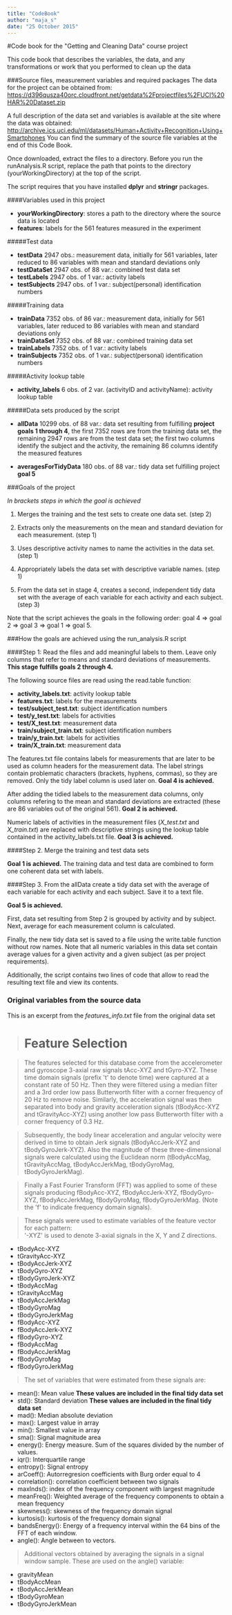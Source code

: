 ```yaml
---
title: "CodeBook"
author: "maja_s"
date: "25 October 2015"
---
```

#Code book for the "Getting and Cleaning Data" course project

This code book that describes the variables, the data, and any transformations or work that you performed to clean up the data

###Source files, measurement variables and required packages
The data for the project can be obtained from:
https://d396qusza40orc.cloudfront.net/getdata%2Fprojectfiles%2FUCI%20HAR%20Dataset.zip

A full description of the data set and variables is available at the site where the data was obtained: 
http://archive.ics.uci.edu/ml/datasets/Human+Activity+Recognition+Using+Smartphones
You can  find the summary of the source file variables at the end of this Code Book.

Once downloaded, extract the files to a directory. Before you run the runAnalysis.R script, replace the path that points to the directory (yourWorkingDirectory) at the top of the script.

The script requires that you have installed **dplyr** and **stringr** packages.

####Variables used in this project
- **yourWorkingDirectory**: stores a path to the directory where the source data is located
- **features**: labels for the 561 features measured in the experiment

#####Test data
- **testData** 2947 obs.: measurement data, initially for 561 variables, later reduced to 86 variables with mean and standard deviations only
- **testDataSet** 2947 obs. of 88 var.: combined test data set 
- **testLabels** 2947 obs. of 1 var.: activity labels
- **testSubjects** 2947 obs. of 1 var.: subject(personal) identification numbers

#####Training data
- **trainData** 7352 obs. of 86 var.: measurement data, initially for 561 variables, later reduced to 86 variables with mean and standard deviations only
- **trainDataSet** 7352 obs. of 88 var.: combined training data set
- **trainLabels** 7352 obs. of 1 var.: activity labels
- **trainSubjects** 7352 obs. of 1 var.: subject(personal) identification numbers

#####Activity lookup table
- **activity_labels** 6 obs. of 2 var. (activityID and activityName): activity lookup table

#####Data sets produced by the script
- **allData** 10299 obs. of 88 var.: data set resulting from fulfilling **project goals 1 through 4**, the first 7352 rows are from the training data set, the remaining 2947 rows are from the test data set; the first two columns identify the subject and the activity, the remaining 86 columns identify the measured features

- **averagesForTidyData** 180 obs. of 88 var.: tidy data set fulfilling project **goal 5**

###Goals of the project 

*In brackets steps in which the goal is achieved*

1. Merges the training and the test sets to create one data set. (step 2)

2. Extracts only the measurements on the mean and standard deviation for each measurement. (step 1)

3. Uses descriptive activity names to name the activities in the data set.  (step 1)

4. Appropriately labels the data set with descriptive variable names.  (step 1)

5. From the data set in stage 4, creates a second, independent tidy data set with the average of each variable for each activity and each subject.  (step 3)

Note that the script achieves the goals in the following order: goal 4 => goal 2 => goal 3 => goal 1 => goal 5.

###How the goals are achieved using the run_analysis.R script

####Step 1: Read the files and add meaningful labels to them. Leave only columns that refer to means and standard deviations of measurements.
**This stage fulfills goals 2 through 4.**

The following source files are read using the read.table function:

- **activity_labels.txt**: activity lookup table
- **features.txt**: labels for the measurements
- **test/subject_test.txt**: subject identification numbers
- **test/y_test.txt**: labels for activities
- **test/X_test.txt**: measurement data
- **train/subject_train.txt**: subject identification numbers
- **train/y_train.txt**: labels for activities
- **train/X_train.txt**: measurement data

The features.txt file contains labels for measurements that are later to be used as column headers for the measurement data. The label strings contain problematic characters (brackets, hyphens, commas), so they are removed. Only the tidy label column is used later on. **Goal 4 is achieved.**

After adding the tidied labels to the measurement data columns, only columns refering to the mean and standard deviations are extracted (these are 86 variables out of the original 561). **Goal 2 is achieved.**

Numeric labels of activities in the measurement files (*X_test.txt* and *X_train.txt*) are replaced with descriptive strings using the lookup table contained in the activity_labels.txt file. **Goal 3 is achieved.**

####Step 2. Merge the training and test data sets

**Goal 1 is achieved.**
The training data and test data are combined to form one coherent data set with labels. 

####Step 3. From the allData create a tidy data set with the average of each variable for each activity and each subject. Save it to a text file. 

**Goal 5 is achieved.**

First, data set resulting from Step 2 is grouped by activity and by subject. Next, average for each measurement column is calculated.

Finally, the new tidy data set is saved to a file using the write.table function without row names. Note that all numeric variables in this data set contain average values for a given activity and a given subject (as per project requirements).

Additionally, the script contains two lines of code that allow to read the resulting text file and view its contents.

### Original variables from the source data
This is an excerpt from the *features_info.txt* file from the original data set

> Feature Selection 
> =================

> The features selected for this database come from the accelerometer and gyroscope 3-axial raw signals tAcc-XYZ and tGyro-XYZ. These time domain signals (prefix 't' to denote time) were captured at a constant rate of 50 Hz. Then they were filtered using a median filter and a 3rd order low pass Butterworth filter with a corner frequency of 20 Hz to remove noise. Similarly, the acceleration signal was then separated into body and gravity acceleration signals (tBodyAcc-XYZ and tGravityAcc-XYZ) using another low pass Butterworth filter with a corner frequency of 0.3 Hz. 

> Subsequently, the body linear acceleration and angular velocity were derived in time to obtain Jerk signals (tBodyAccJerk-XYZ and tBodyGyroJerk-XYZ). Also the magnitude of these three-dimensional signals were calculated using the Euclidean norm (tBodyAccMag, tGravityAccMag, tBodyAccJerkMag, tBodyGyroMag, tBodyGyroJerkMag). 

> Finally a Fast Fourier Transform (FFT) was applied to some of these signals producing fBodyAcc-XYZ, fBodyAccJerk-XYZ, fBodyGyro-XYZ, fBodyAccJerkMag, fBodyGyroMag, fBodyGyroJerkMag. (Note the 'f' to indicate frequency domain signals). 

> These signals were used to estimate variables of the feature vector for each pattern:  
'-XYZ' is used to denote 3-axial signals in the X, Y and Z directions.

- tBodyAcc-XYZ
- tGravityAcc-XYZ
- tBodyAccJerk-XYZ
- tBodyGyro-XYZ
- tBodyGyroJerk-XYZ
- tBodyAccMag
- tGravityAccMag
- tBodyAccJerkMag
- tBodyGyroMag
- tBodyGyroJerkMag
- fBodyAcc-XYZ
- fBodyAccJerk-XYZ
- fBodyGyro-XYZ
- fBodyAccMag
- fBodyAccJerkMag
- fBodyGyroMag
- fBodyGyroJerkMag

> The set of variables that were estimated from these signals are: 

- mean(): Mean value **These values are included in the final tidy data set**
- std(): Standard deviation **These values are included in the final tidy data set**
- mad(): Median absolute deviation 
- max(): Largest value in array
- min(): Smallest value in array
- sma(): Signal magnitude area
- energy(): Energy measure. Sum of the squares divided by the number of values. 
- iqr(): Interquartile range 
- entropy(): Signal entropy
- arCoeff(): Autorregresion coefficients with Burg order equal to 4
- correlation(): correlation coefficient between two signals
- maxInds(): index of the frequency component with largest magnitude
- meanFreq(): Weighted average of the frequency components to obtain a mean frequency
- skewness(): skewness of the frequency domain signal 
- kurtosis(): kurtosis of the frequency domain signal 
- bandsEnergy(): Energy of a frequency interval within the 64 bins of the FFT of each window.
- angle(): Angle between to vectors.

> Additional vectors obtained by averaging the signals in a signal window sample. These are used on the angle() variable:

- gravityMean
- tBodyAccMean
- tBodyAccJerkMean
- tBodyGyroMean
- tBodyGyroJerkMean



